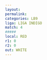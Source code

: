 ```yaml
---
layout: 
permalink: 
categories: LB9
liga: LIGA INDIGO
match: 4
#####
local: RED
r1: 0
r2: 0
out: WHITE
---
```

